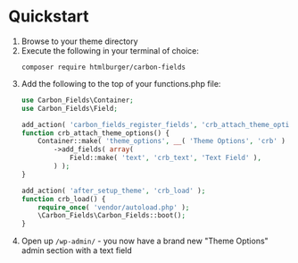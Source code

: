 # Quickstart

1. Browse to your theme directory
1. Execute the following in your terminal of choice:
    ```cli
    composer require htmlburger/carbon-fields
    ```
1. Add the following to the top of your functions.php file:
    ```php
    use Carbon_Fields\Container;
    use Carbon_Fields\Field;

    add_action( 'carbon_fields_register_fields', 'crb_attach_theme_options' );
    function crb_attach_theme_options() {
        Container::make( 'theme_options', __( 'Theme Options', 'crb' ) )
            ->add_fields( array(
                Field::make( 'text', 'crb_text', 'Text Field' ),
            ) );
    }

    add_action( 'after_setup_theme', 'crb_load' );
    function crb_load() {
        require_once( 'vendor/autoload.php' );
        \Carbon_Fields\Carbon_Fields::boot();
    }
    ```
1. Open up `/wp-admin/` - you now have a brand new "Theme Options" admin section with a text field